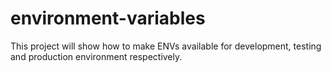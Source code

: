 # environment-variables
This project will show how to make ENVs available for development, testing and production environment respectively.
